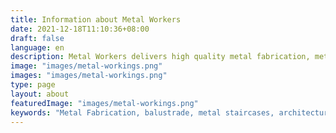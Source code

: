 ```yaml
---
title: Information about Metal Workers 
date: 2021-12-18T11:10:36+08:00
draft: false
language: en
description: Metal Workers delivers high quality metal fabrication, metal staircases, balustrade, steel frames and custom metal work solutions
image: "images/metal-workings.png"
images: "images/metal-workings.png"
type: page
layout: about
featuredImage: "images/metal-workings.png"
keywords: "Metal Fabrication, balustrade, metal staircases, architectural metalwork"
---
```

